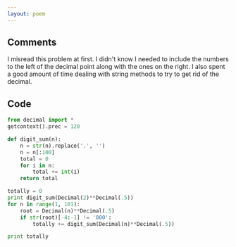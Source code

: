 ```yaml
---
layout: poem
---
```


## Comments

I misread this problem at first. I didn't know I needed to include the numbers
to the left of the decimal point along with the ones on the right.  I also
spent a good amount of time dealing with string methods to try to get rid of
the decimal.

## Code

```python
from decimal import *
getcontext().prec = 120

def digit_sum(n):
	n = str(n).replace('.', '')
	n = n[:100]
	total = 0
	for i in n:
		total += int(i)
	return total

totally = 0
print digit_sum(Decimal(2)**Decimal(.5))
for n in range(1, 101):
	root = Decimal(n)**Decimal(.5)
	if str(root)[-4:-1] != '000':
		totally += digit_sum(Decimal(n)**Decimal(.5))

print totally
```
